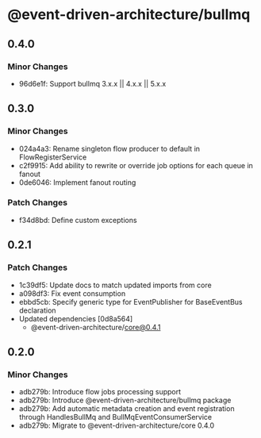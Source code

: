 # @event-driven-architecture/bullmq

## 0.4.0

### Minor Changes

- 96d6e1f: Support bullmq 3.x.x || 4.x.x || 5.x.x

## 0.3.0

### Minor Changes

- 024a4a3: Rename singleton flow producer to default in FlowRegisterService
- c2f9915: Add ability to rewrite or override job options for each queue in fanout
- 0de6046: Implement fanout routing

### Patch Changes

- f34d8bd: Define custom exceptions

## 0.2.1

### Patch Changes

- 1c39df5: Update docs to match updated imports from core
- a098df3: Fix event consumption
- ebbd5cb: Specify generic type for EventPublisher for BaseEventBus declaration
- Updated dependencies [0d8a564]
  - @event-driven-architecture/core@0.4.1

## 0.2.0

### Minor Changes

- adb279b: Introduce flow jobs processing support
- adb279b: Introduce @event-driven-architecture/bullmq package
- adb279b: Add automatic metadata creation and event registration through HandlesBullMq and BullMqEventConsumerService
- adb279b: Migrate to @event-driven-architecture/core 0.4.0
